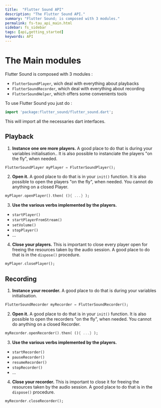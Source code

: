 ```yaml
---
title:  "Flutter Sound API"
description: "The Flutter Sound API."
summary: "Flutter Sound; is composed with 3 modules."
permalink: fs-tau_api_main.html
sidebar: fs_sidebar
tags: [api,getting_started]
keywords: API
---
```


# The Main modules

Flutter Sound is composed with 3 modules :

- `FlutterSoundPlayer`, wich deal with everything about playbacks
- `FlutterSoundRecorder`, which deal with everything about recording
- `FlutterSoundHelper`, which offers some convenients tools

To use Flutter Sound you just do :

```dart
import 'package:flutter_sound/flutter_sound.dart';
```

This will import all the necessaries dart interfaces.

## Playback

1. **Instance one ore more players.**
A good place to do that is during your variables initialisation..
It is also possible to instanciate the players "on the fly", when needed.
```dart
FlutterSoundPlayer myPlayer = FlutterSoundPlayer();
```


2. **Open it.**
A good place to do that is in your `init()` function.
It is also possible to open the players "on the fly", when needed.
You cannot do anything on a closed Player.
```dart
myPlayer.openPlayer().then( (){ ...} );
```


3. **Use the various verbs implemented by the players.**
- `startPlayer()`
- `startPlayerFromStream()`
- `setVolume()`
- `stopPlayer()`
- ...


4. **Close your players.**
This is important to close every player open for freeing the resources taken by the audio session.
A good place to do that is in the `dispose()` procedure.
```dart
myPlayer.closePlayer();
```


## Recording


1. **Instance your recorder.**
A good place to do that is during your variables initialisation.
```dart
FlutterSoundRecorder myRecorder = FlutterSoundRecorder();
```

2. **Open it.**
A good place to do that is in your `init()` function.
It is also possible to open the recorders "on the fly", when needed.
You cannot do anything on a closed Recorder.
```dart
myRecorder.openRecorder().then( (){ ...} );
```


3. **Use the various verbs implemented by the players.**
- `startRecorder()`
- `pauseRecorder()`
- `resumeRecorder()`
- `stopRecorder()`
- ...


4. **Close your recorder.**
This is important to close it for freeing the resources taken by the audio session.
A good place to do that is in the `dispose()` procedure.
```dart
myRecorder.closeRecorder();
```

